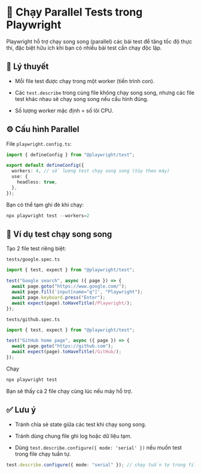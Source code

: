 # 📘 Chạy Parallel Tests trong Playwright

Playwright hỗ trợ chạy song song (parallel) các bài test để tăng tốc độ thực thi, đặc biệt hữu ích khi bạn có nhiều bài test cần chạy độc lập.

## 🧠 Lý thuyết

- Mỗi file test được chạy trong một worker (tiến trình con).

- Các `test.describe` trong cùng file không chạy song song, nhưng các file test khác nhau sẽ chạy song song nếu cấu hình đúng.

- Số lượng worker mặc định = số lõi CPU.

## ⚙️ Cấu hình Parallel

File `playwright.config.ts`:

```ts
import { defineConfig } from "@playwright/test";

export default defineConfig({
  workers: 4, // số lượng test chạy song song (tùy theo máy)
  use: {
    headless: true,
  },
});
```

Bạn có thể tạm ghi đè khi chạy:

```ts
npx playwright test --workers=2
```

## 🧪 Ví dụ test chạy song song

Tạo 2 file test riêng biệt:

`tests/google.spec.ts`

```ts
import { test, expect } from "@playwright/test";

test("Google search", async ({ page }) => {
  await page.goto("https://www.google.com/");
  await page.fill('input[name="q"]', "Playwright");
  await page.keyboard.press("Enter");
  await expect(page).toHaveTitle(/Playwright/);
});
```

`tests/github.spec.ts`

```ts
import { test, expect } from "@playwright/test";

test("GitHub home page", async ({ page }) => {
  await page.goto("https://github.com");
  await expect(page).toHaveTitle(/GitHub/);
});
```

Chạy

```ts
npx playwright test
```

Bạn sẽ thấy cả 2 file chạy cùng lúc nếu máy hỗ trợ.

## ✅ Lưu ý

- Tránh chia sẻ state giữa các test khi chạy song song.

- Tránh dùng chung file ghi log hoặc dữ liệu tạm.

- Dùng `test.describe.configure({ mode: 'serial' })` nếu muốn test trong file chạy tuần tự.

```ts
test.describe.configure({ mode: "serial" }); // chạy tuần tự trong file
```
